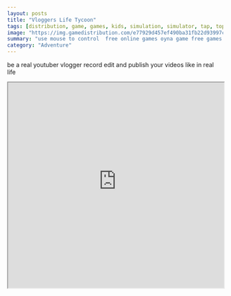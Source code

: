 ```yaml
---
layout: posts
title: "Vloggers Life Tycoon"
tags: [distribution, game, games, kids, simulation, simulator, tap, top10newgames, tycoon, youtube, youtuber, youtubers, vloggers, free, online, games, oyna, game, free, games, play, play, games]
image: "https://img.gamedistribution.com/e77929d457ef490ba31fb22d93997cf2.jpg"
summary: "use mouse to control  free online games oyna game free games play play games"
category: "Adventure"
---
```


be a real youtuber vlogger record edit and publish your videos like in real life

<iframe width="100%" height="480px;" src="https://html5.gamedistribution.com/e77929d457ef490ba31fb22d93997cf2/"></iframe>